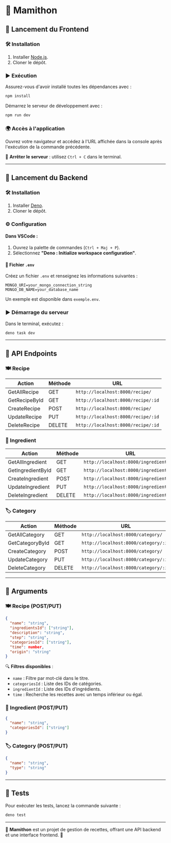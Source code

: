 # 🥘 Mamithon

## 🚀 Lancement du Frontend

### 🛠 Installation
1. Installer [Node.js](https://nodejs.org/fr/download/).
2. Cloner le dépôt.

### ▶️ Exécution
Assurez-vous d'avoir installé toutes les dépendances avec :
```sh
npm install
```

Démarrez le serveur de développement avec :
```sh
npm run dev
```

### 🌍 Accès à l'application
Ouvrez votre navigateur et accédez à l'URL affichée dans la console après l'exécution de la commande précédente.

🛑 **Arrêter le serveur** : utilisez `Ctrl + C` dans le terminal.

---

## 🔧 Lancement du Backend

### 🛠 Installation
1. Installer [Deno](https://docs.deno.com/runtime/getting_started/installation/).
2. Cloner le dépôt.

### ⚙️ Configuration
#### Dans **VSCode** :
1. Ouvrez la palette de commandes (`Ctrl + Maj + P`).
2. Sélectionnez **"Deno : Initialize workspace configuration"**.

#### 📄 Fichier `.env`
Créez un fichier `.env` et renseignez les informations suivantes :
```env
MONGO_URI=your_mongo_connection_string
MONGO_DB_NAME=your_database_name
```
Un exemple est disponible dans `exemple.env`.

### ▶️ Démarrage du serveur
Dans le terminal, exécutez :
```sh
deno task dev
```

---

## 📡 API Endpoints

### 🍽 Recipe
| Action         | Méthode | URL                              |
|---------------|---------|----------------------------------|
| GetAllRecipe  | GET     | `http://localhost:8000/recipe/` |
| GetRecipeById | GET     | `http://localhost:8000/recipe/:id` |
| CreateRecipe  | POST    | `http://localhost:8000/recipe/` |
| UpdateRecipe  | PUT     | `http://localhost:8000/recipe/:id` |
| DeleteRecipe  | DELETE  | `http://localhost:8000/recipe/:id` |

### 🥕 Ingredient
| Action            | Méthode | URL                                  |
|------------------|---------|--------------------------------------|
| GetAllIngredient | GET     | `http://localhost:8000/ingredient/` |
| GetIngredientById | GET     | `http://localhost:8000/ingredient/:id` |
| CreateIngredient | POST    | `http://localhost:8000/ingredient/` |
| UpdateIngredient | PUT     | `http://localhost:8000/ingredient/:id` |
| DeleteIngredient | DELETE  | `http://localhost:8000/ingredient/:id` |

### 🏷 Category
| Action          | Méthode | URL                                |
|---------------|---------|----------------------------------|
| GetAllCategory | GET     | `http://localhost:8000/category/` |
| GetCategoryById | GET     | `http://localhost:8000/category/:id` |
| CreateCategory  | POST    | `http://localhost:8000/category/` |
| UpdateCategory  | PUT     | `http://localhost:8000/category/:id` |
| DeleteCategory  | DELETE  | `http://localhost:8000/category/:id` |

---

## 📌 Arguments

### 🍽 Recipe (POST/PUT)
```json
{
  "name": "string",
  "ingredientsId": ["string"],
  "description": "string",
  "step": "string",
  "categoriesId": ["string"],
  "time": number,
  "origin": "string"
}
```
🔍 **Filtres disponibles** :
- `name` : Filtre par mot-clé dans le titre.
- `categoriesId` : Liste des IDs de catégories.
- `ingredientId` : Liste des IDs d'ingrédients.
- `time` : Recherche les recettes avec un temps inférieur ou égal.

### 🥕 Ingredient (POST/PUT)
```json
{
  "name": "string",
  "categoriesId": ["string"]
}
```

### 🏷 Category (POST/PUT)
```json
{
  "name": "string",
  "type": "string"
}
```

---

## 🧪 Tests
Pour exécuter les tests, lancez la commande suivante :
```sh
deno test
```

---

🎯 **Mamithon** est un projet de gestion de recettes, offrant une API backend et une interface frontend. 🚀